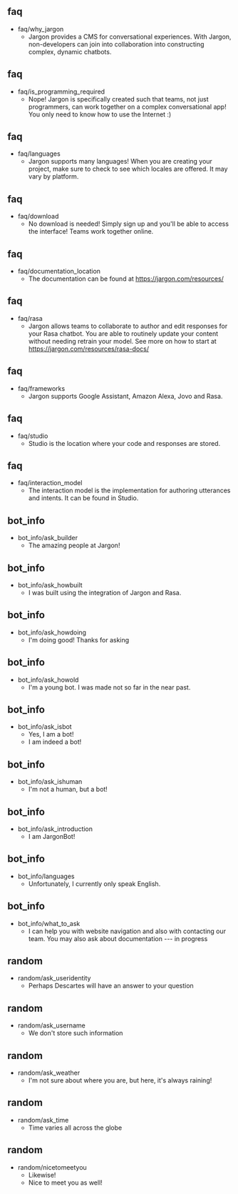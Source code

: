 ## faq
* faq/why_jargon
  - Jargon provides a CMS for conversational experiences. With Jargon, non-developers can join into collaboration into constructing complex, dynamic chatbots.

## faq
* faq/is_programming_required
  - Nope! Jargon is specifically created such that teams, not just programmers, can work together on a complex conversational app! You only need to know how to use the Internet :)

## faq
* faq/languages
  - Jargon supports many languages! When you are creating your project, make sure to check to see which locales are offered. It may vary by platform.

## faq
* faq/download
  - No download is needed! Simply sign up and you'll be able to access the interface! Teams work together online.

## faq
* faq/documentation_location
  - The documentation can be found at https://jargon.com/resources/

## faq
* faq/rasa
  - Jargon allows teams to collaborate to author and edit responses for your Rasa chatbot. You are able to routinely update your content without needing retrain your model. See more on how to start at https://jargon.com/resources/rasa-docs/

## faq
* faq/frameworks
  - Jargon supports Google Assistant, Amazon Alexa, Jovo and Rasa.

## faq
* faq/studio
  - Studio is the location where your code and responses are stored.

## faq
* faq/interaction_model
  - The interaction model is the implementation for authoring utterances and intents. It can be found in Studio.


## bot_info
* bot_info/ask_builder 
  -  The amazing people at Jargon!

## bot_info
* bot_info/ask_howbuilt 
  -  I was built using the integration of Jargon and Rasa.

## bot_info
* bot_info/ask_howdoing 
  -  I'm doing good! Thanks for asking

## bot_info
* bot_info/ask_howold 
  -  I'm a young bot. I was made not so far in the near past.

## bot_info
* bot_info/ask_isbot 
  -  Yes, I am a bot!
  -  I am indeed a bot!

## bot_info
* bot_info/ask_ishuman
  -  I'm not a human, but a bot!

## bot_info
* bot_info/ask_introduction
  -  I am JargonBot!

## bot_info
* bot_info/languages
  - Unfortunately, I currently only speak English.

## bot_info
* bot_info/what_to_ask
  - I can help you with website navigation and also with contacting our team. You may also ask about documentation --- in progress

## random
* random/ask_useridentity
  - Perhaps Descartes will have an answer to your question

## random
* random/ask_username
  - We don't store such information

## random
* random/ask_weather
  - I'm not sure about where you are, but here, it's always raining!

## random
* random/ask_time
  - Time varies all across the globe

## random
* random/nicetomeetyou
  - Likewise!
  - Nice to meet you as well!